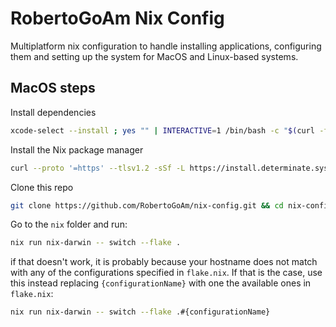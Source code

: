 # RobertoGoAm Nix Config

Multiplatform nix configuration to handle installing applications, configuring them and setting up the system for MacOS and Linux-based systems.

## MacOS steps

Install dependencies

```bash
xcode-select --install ; yes "" | INTERACTIVE=1 /bin/bash -c "$(curl -fsSL https://raw.githubusercontent.com/Homebrew/install/HEAD/install.sh)" && echo 'eval "$(/opt/homebrew/bin/brew shellenv)"' >> ~/.zprofile && eval "$(/opt/homebrew/bin/brew shellenv)" && brew install git
```

Install the Nix package manager

```bash
curl --proto '=https' --tlsv1.2 -sSf -L https://install.determinate.systems/nix | sh -s -- install --no-confirm && . /nix/var/nix/profiles/default/etc/profile.d/nix-daemon.sh && clear
```

Clone this repo

```bash
git clone https://github.com/RobertoGoAm/nix-config.git && cd nix-config
```

Go to the `nix` folder and run:

```bash
nix run nix-darwin -- switch --flake .
```

if that doesn't work, it is probably because your hostname does not match with any of the configurations specified in `flake.nix`. If that is the case, use this instead replacing `{configurationName}` with one the available ones in `flake.nix`:

```bash
nix run nix-darwin -- switch --flake .#{configurationName}
```
